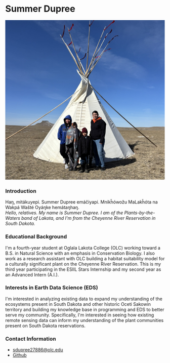 # Summer Dupree

![Mičíŋkšipi na miye, Wakíŋyan Páha, Wakpá Wašté Oyáŋke](/img/IMG_6674.JPEG)

### Introduction

Haŋ, mitákuyepi. Summer Dupree emáčiyapi. Mnikȟówožu MaLakȟóta na Wakpá Wašté Oyáŋke hemátaŋhaŋ. <br>
_Hello, relatives. My name is Summer Dupree. I am of the Plants-by-the-Waters band of Lakota, and I'm from the Cheyenne River Reservation in South Dakota._


### Educational Background

I'm a fourth-year student at Oglala Lakota College (OLC) working toward a B.S. in Natural Science with an emphasis in Conservation Biology. I also work as a research assistant with OLC building a habitat suitability model for a culturally significant plant on the Cheyenne River Reservation. This is my third year participating in the ESIIL Stars Internship and my second year as an Advanced Intern (A.I.).


### Interests in Earth Data Science (EDS)
I'm interested in analyzing existing data to expand my understanding of the ecosystems present in South Dakota and other historic Oceti Sakowin territory and building my knowledge base in programming and EDS to better serve my community. Specifically, I'm interested in seeing how existing remote sensing data can inform my understanding of the plant communities present on South Dakota reservations.


### Contact Information
* <sdupree27886@olc.edu>
* [Github](https://github.com/summer-dupree)
